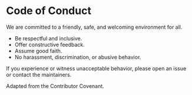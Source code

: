# Code of Conduct

We are committed to a friendly, safe, and welcoming environment for all.

- Be respectful and inclusive.
- Offer constructive feedback.
- Assume good faith.
- No harassment, discrimination, or abusive behavior.

If you experience or witness unacceptable behavior, please open an issue or contact the maintainers.

Adapted from the Contributor Covenant.
